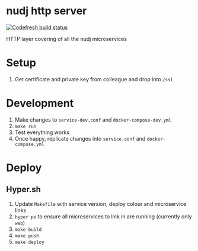 # nudj http server

[![Codefresh build status]( https://g.codefresh.io/api/badges/build?repoOwner=nudj&repoName=server&branch=master&pipelineName=server&accountName=collingo&key=eyJhbGciOiJIUzI1NiJ9.NThhZDVhYzdhOGU4YWUwMTAwMzQ4MTcz.LswrznCGW0BHHD1jCDCg-EWQm_-4_j0qwWCvUTZcCYA&type=cf-1)]( https://g.codefresh.io/repositories/nudj/server/builds?filter=trigger:build;branch:master;service:58cbf6cb6f55780100ec571b~server)

HTTP layer covering of all the nudj microservices

# Setup

1. Get certificate and private key from colleague and drop into `/ssl`

# Development

1. Make changes to `service-dev.conf` and `docker-compose-dev.yml`
1. `make run`
1. Test everything works
1. Once happy, replicate changes into `service.conf` and `docker-compose.yml`

# Deploy

## Hyper.sh

1. Update `Makefile` with service version, deploy colour and microservice links
1. `hyper ps` to ensure all microservices to link in are running (currently only `web`)
1. `make build`
1. `make push`
1. `make deploy`
